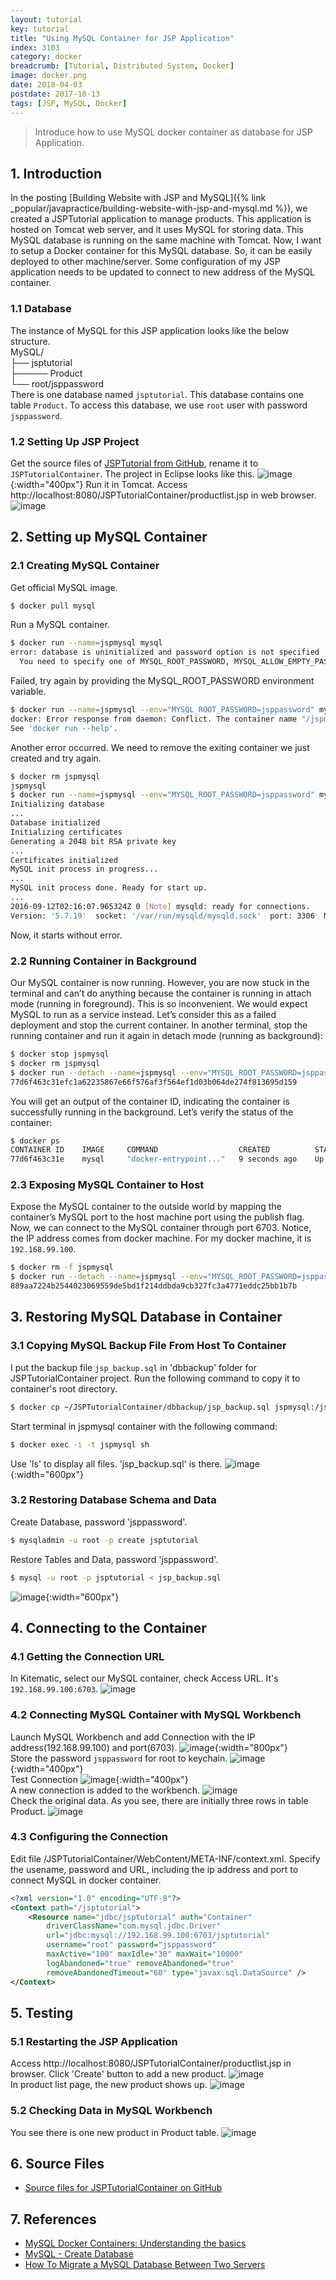 ```yaml
---
layout: tutorial
key: tutorial
title: "Using MySQL Container for JSP Application"
index: 3103
category: docker
breadcrumb: [Tutorial, Distributed System, Docker]
image: docker.png
date: 2018-04-03
postdate: 2017-10-13
tags: [JSP, MySQL, Docker]
---
```


> Introduce how to use MySQL docker container as database for JSP Application.

## 1. Introduction
In the posting [Building Website with JSP and MySQL]({% link _popular/javapractice/building-website-with-jsp-and-mysql.md %}), we created a JSPTutorial application to manage products. This application is hosted on Tomcat web server, and it uses MySQL for storing data. This MySQL database is running on the same machine with Tomcat. Now, I want to setup a Docker container for this MySQL database. So, it can be easily deployed to other machine/server. Some configuration of my JSP application needs to be updated to connect to new address of the MySQL container.

### 1.1 Database
The instance of MySQL for this JSP application looks like the below structure.  
MySQL/  
├── jsptutorial  
├───── Product    
└── root/jsppassword  
There is one database named `jsptutorial`. This database contains one table `Product`. To access this database, we use `root` user with password `jsppassword`.

### 1.2 Setting Up JSP Project
Get the source files of [JSPTutorial from GitHub](https://github.com/jojozhuang/Tutorials/tree/master/JSPTutorial), rename it to `JSPTutorialContainer`.
The project in Eclipse looks like this.
![image](/public/images/devops/703/project.png){:width="400px"}
Run it in Tomcat. Access http://localhost:8080/JSPTutorialContainer/productlist.jsp in web browser.
![image](/public/images/devops/703/productlist.png)

## 2. Setting up MySQL Container
### 2.1 Creating MySQL Container
Get official MySQL image.
```sh
$ docker pull mysql
```

Run a MySQL container.
```sh
$ docker run --name=jspmysql mysql
error: database is uninitialized and password option is not specified
  You need to specify one of MYSQL_ROOT_PASSWORD, MYSQL_ALLOW_EMPTY_PASSWORD and MYSQL_RANDOM_ROOT_PASSWORD
```
Failed, try again by providing the MySQL_ROOT_PASSWORD environment variable.
```sh
$ docker run --name=jspmysql --env="MYSQL_ROOT_PASSWORD=jsppassword" mysql
docker: Error response from daemon: Conflict. The container name "/jspmysql" is already in use by container "2b6115f2d2f4865362366d7859a2023d5a1e0f604387d95d737e00baa2066212". You have to remove (or rename) that container to be able to reuse that name.
See 'docker run --help'.
```
Another error occurred. We need to remove the exiting container we just created and try again.
```sh
$ docker rm jspmysql
jspmysql
$ docker run --name=jspmysql --env="MYSQL_ROOT_PASSWORD=jsppassword" mysql
Initializing database
...
Database initialized
Initializing certificates
Generating a 2048 bit RSA private key
...
Certificates initialized
MySQL init process in progress...
...
MySQL init process done. Ready for start up.
...
2016-09-12T02:16:07.965324Z 0 [Note] mysqld: ready for connections.
Version: '5.7.19'  socket: '/var/run/mysqld/mysqld.sock'  port: 3306  MySQL Community Server (GPL)
```
Now, it starts without error.

### 2.2 Running Container in Background
Our MySQL container is now running. However, you are now stuck in the terminal and can’t do anything because the container is running in attach mode (running in foreground). This is so inconvenient. We would expect MySQL to run as a service instead. Let’s consider this as a failed deployment and stop the current container. In another terminal, stop the running container and run it again in detach mode (running as background):
```sh
$ docker stop jspmysql
$ docker rm jspmysql
$ docker run --detach --name=jspmysql --env="MYSQL_ROOT_PASSWORD=jsppassword" mysql
77d6f463c31efc1a62235867e66f576af3f564ef1d03b064de274f813695d159
```
You will get an output of the container ID, indicating the container is successfully running in the background. Let’s verify the status of the container:
```sh
$ docker ps
CONTAINER ID    IMAGE     COMMAND                  CREATED          STATUS            PORTS        NAMES
77d6f463c31e    mysql     "docker-entrypoint..."   9 seconds ago    Up 6 seconds      3306/tcp     jspmysql
```

### 2.3 Exposing MySQL Container to Host
Expose the MySQL container to the outside world by mapping the container’s MySQL port to the host machine port using the publish flag. Now, we can connect to the MySQL container through port 6703. Notice, the IP address comes from docker machine. For my docker machine, it is `192.168.99.100`.
```sh
$ docker rm -f jspmysql
$ docker run --detach --name=jspmysql --env="MYSQL_ROOT_PASSWORD=jsppassword" --publish 6703:3306 mysql
889aa7224b2544023069559de5bd1f214ddbda9cb327fc3a4771eddc25bb1b7b
```

## 3. Restoring MySQL Database in Container
### 3.1 Copying MySQL Backup File From Host To Container
I put the backup file `jsp_backup.sql` in 'dbbackup' folder for JSPTutorialContainer project. Run the following command to copy it to container's root directory.
```sh
$ docker cp ~/JSPTutorialContainer/dbbackup/jsp_backup.sql jspmysql:/jsp_backup.sql
```
Start terminal in jspmysql container with the following command:
```sh
$ docker exec -i -t jspmysql sh
```
Use 'ls' to display all files. 'jsp_backup.sql' is there.
![image](/public/images/devops/703/sqlfile.png){:width="600px"}  

### 3.2 Restoring Database Schema and Data
Create Database, password 'jsppassword'.
```sh
$ mysqladmin -u root -p create jsptutorial
```
Restore Tables and Data, password 'jsppassword'.
```sh
$ mysql -u root -p jsptutorial < jsp_backup.sql
```
![image](/public/images/devops/703/restoredb.png){:width="600px"}  

## 4. Connecting to the Container
### 4.1 Getting the Connection URL
In Kitematic, select our MySQL container, check Access URL. It's `192.168.99.100:6703`.
![image](/public/images/devops/703/accessurl.png)  

### 4.2 Connecting MySQL Container with MySQL Workbench
Launch MySQL Workbench and add Connection with the IP address(192.168.99.100) and port(6703).
![image](/public/images/devops/703/newconnection.png){:width="800px"}  
Store the password `jsppassword` for root to keychain.
![image](/public/images/devops/703/benchpassword.png){:width="400px"}  
Test Connection
![image](/public/images/devops/703/testconnection.png){:width="400px"}  
A new connection is added to the workbench.
![image](/public/images/devops/703/workbench.png)  
Check the original data. As you see, there are initially three rows in table Product.
![image](/public/images/devops/703/original.png)  

### 4.3 Configuring the Connection
Edit file /JSPTutorialContainer/WebContent/META-INF/context.xml. Specify the usename, password and URL, including the ip address and port to connect MySQL in docker container.
```xml
<?xml version="1.0" encoding="UTF-8"?>
<Context path="/jsptutorial">
    <Resource name="jdbc/jsptutorial" auth="Container"
        driverClassName="com.mysql.jdbc.Driver"
        url="jdbc:mysql://192.168.99.100:6703/jsptutorial"
        username="root" password="jsppassword"
        maxActive="100" maxIdle="30" maxWait="10000"
        logAbandoned="true" removeAbandoned="true"
        removeAbandonedTimeout="60" type="javax.sql.DataSource" />
</Context>
```

## 5. Testing
### 5.1 Restarting the JSP Application
Access http://localhost:8080/JSPTutorialContainer/productlist.jsp in browser. Click 'Create' button to add a new product.
![image](/public/images/devops/703/addproduct.png)  
In product list page, the new product shows up.
![image](/public/images/devops/703/productlist2.png)  
### 5.2 Checking Data in MySQL Workbench
You see there is one new product in Product table.
![image](/public/images/devops/703/after.png)  

## 6. Source Files
* [Source files for JSPTutorialContainer on GitHub](https://github.com/jojozhuang/Tutorials/tree/master/JSPTutorialContainer)

## 7. References
* [MySQL Docker Containers: Understanding the basics](https://severalnines.com/blog/MySQL-docker-containers-understanding-basics)
* [MySQL - Create Database](https://www.tutorialspoint.com/MySQL/MySQL-create-database.htm)
* [How To Migrate a MySQL Database Between Two Servers](https://www.digitalocean.com/community/tutorials/how-to-migrate-a-MySQL-database-between-two-servers)
